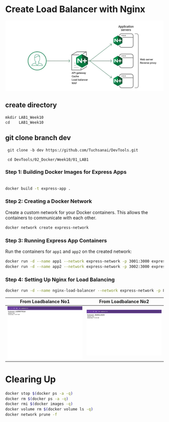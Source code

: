 # Create Load Balancer with Nginx

![1.jpg](nginx.jpg) 



## create directory

   
    mkdir LAB1_Week10
    cd    LAB1_Week10
    

## git clone branch dev
    
    
   ```
    git clone -b dev https://github.com/Tuchsanai/DevTools.git
   ```
   
   ```   
    cd DevTools/02_Docker/Week10/01_LAB1
   ```




### Step 1: Building Docker Images for Express Apps


```bash

docker build -t express-app .

```

### Step 2: Creating a Docker Network

Create a custom network for your Docker containers. This allows the containers to communicate with each other.

```bash
docker network create express-network
```

### Step 3: Running Express App Containers

Run the containers for `app1` and `app2` on the created network:

```bash
docker run -d --name app1 --network express-network -p 3001:3000 express-app
docker run -d --name app2 --network express-network -p 3002:3000 express-app
```

### Step 4: Setting Up Nginx for Load Balancing


```bash
docker run -d --name nginx-load-balancer --network express-network -p 8080:8080 -v ./nginx.conf:/etc/nginx/nginx.conf:ro nginx
```

| From Loadbalance No1 | From Loadbalance No2 |
|-----------|-----------|
| ![1.jpg](1.jpg) | ![2.jpg](2.jpg) |



# Clearing Up

```bash
docker stop $(docker ps -a -q)  
docker rm $(docker ps -a -q) 
docker rmi $(docker images -q) 
docker volume rm $(docker volume ls -q)  
docker network prune -f
```